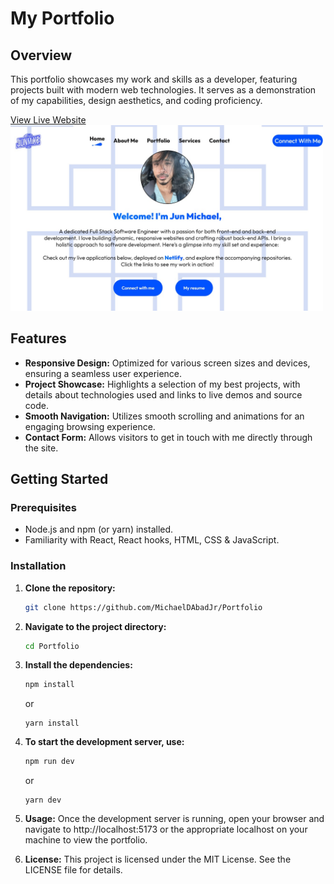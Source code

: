 # My Portfolio

## Overview

This portfolio showcases my work and skills as a developer, featuring projects built with modern web technologies. It serves as a demonstration of my capabilities, design aesthetics, and coding proficiency.

<a href="https://junmike.dev/" target="_blank">View Live Website</a>
<img src="https://raw.githubusercontent.com/MichaelDAbadJr/assets/refs/heads/main/Portfolio-Cover.jpg" width="500">

## Features

- **Responsive Design:** Optimized for various screen sizes and devices, ensuring a seamless user experience.
- **Project Showcase:** Highlights a selection of my best projects, with details about technologies used and links to live demos and source code.
- **Smooth Navigation:** Utilizes smooth scrolling and animations for an engaging browsing experience.
- **Contact Form:** Allows visitors to get in touch with me directly through the site.

## Getting Started

### Prerequisites

- Node.js and npm (or yarn) installed.
- Familiarity with React, React hooks, HTML, CSS & JavaScript.

### Installation

1. **Clone the repository:**

   ```sh
   git clone https://github.com/MichaelDAbadJr/Portfolio
   ```

2. **Navigate to the project directory:**

   ```sh
   cd Portfolio
   ```

3. **Install the dependencies:**

   ```sh
   npm install
   ```

   or

   ```
   yarn install
   ```

4. **To start the development server, use:**

   ```sh
   npm run dev
   ```

   or

   ```
   yarn dev
   ```

5. **Usage:**
   Once the development server is running, open your browser and navigate to http://localhost:5173 or the appropriate localhost on your machine to view the portfolio.

6. **License:**
   This project is licensed under the MIT License. See the LICENSE file for details.
